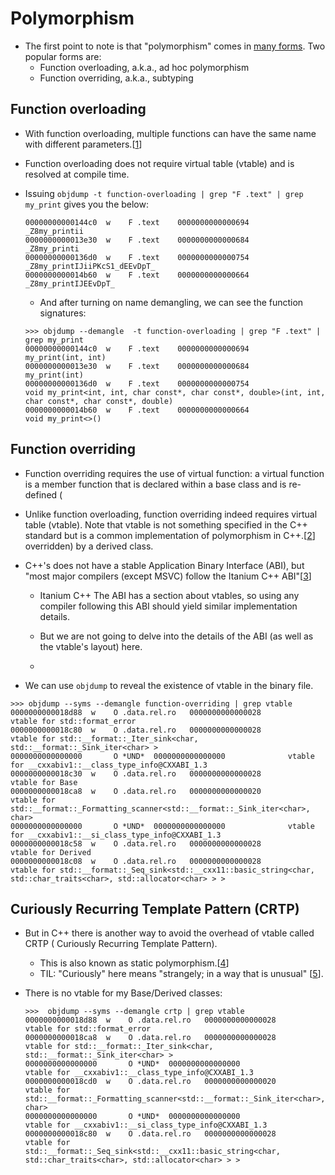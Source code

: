 # Polymorphism

- The first point to note is that "polymorphism" comes
  in [many forms](https://en.wikipedia.org/wiki/Polymorphism_(computer_science)#Forms).
  Two popular forms are:
    - Function overloading, a.k.a., ad hoc polymorphism
    - Function overriding, a.k.a., subtyping

## Function overloading

- With function overloading, multiple functions can have the same name with
  different
  parameters.[[1](https://www.w3schools.com/cpp/cpp_function_overloading.asp)]

- Function overloading does not require virtual table (vtable) and is resolved
  at compile time.

- Issuing `objdump -t function-overloading | grep "F .text" | grep my_print`
  gives you the below:

  ```
  00000000000144c0  w    F .text	0000000000000694              _Z8my_printii
  0000000000013e30  w    F .text	0000000000000684              _Z8my_printi
  00000000000136d0  w    F .text	0000000000000754              _Z8my_printIJiiPKcS1_dEEvDpT_
  0000000000014b60  w    F .text	0000000000000664              _Z8my_printIJEEvDpT_
  ```

    - And after turning on name demangling, we can see the function
      signatures:

  ```
  >>> objdump --demangle  -t function-overloading | grep "F .text" | grep my_print
  00000000000144c0  w    F .text	0000000000000694              my_print(int, int)
  0000000000013e30  w    F .text	0000000000000684              my_print(int)
  00000000000136d0  w    F .text	0000000000000754              void my_print<int, int, char const*, char const*, double>(int, int, char const*, char const*, double)
  0000000000014b60  w    F .text	0000000000000664              void my_print<>()
  ```

## Function overriding

- Function overriding requires the use of virtual function: a virtual function
  is a member function that is declared within a base class and is re-defined (

- Unlike function overloading, function overriding indeed requires virtual
  table (vtable). Note that vtable is not something specified in the C++
  standard but is a common implementation of polymorphism in
  C++.[[2](https://dev.to/pgradot/vtables-under-the-surface-3foa)]
  overridden) by a derived class.

- C++'s does not have a stable Application Binary Interface (ABI), but "most
  major compilers (except MSVC) follow the Itanium C++
  ABI"[[3](https://dev.to/pgradot/vtables-under-the-surface-3foa)]

    - Itanium C++ The ABI has a section about vtables, so using any compiler
      following this ABI should yield similar implementation details.

    - But we are not going to delve into the details of the ABI (as well as the
      vtable's layout) here.
    -
- We can use `objdump` to reveal the existence of vtable in the binary
  file.

```
>>> objdump --syms --demangle function-overriding | grep vtable
0000000000018d88  w    O .data.rel.ro   0000000000000028              vtable for std::format_error
0000000000018c80  w    O .data.rel.ro   0000000000000028              vtable for std::__format::_Iter_sink<char, std::__format::_Sink_iter<char> >
0000000000000000       O *UND*  0000000000000000              vtable for __cxxabiv1::__class_type_info@CXXABI_1.3
0000000000018c30  w    O .data.rel.ro   0000000000000028              vtable for Base
0000000000018ca8  w    O .data.rel.ro   0000000000000020              vtable for std::__format::_Formatting_scanner<std::__format::_Sink_iter<char>, char>
0000000000000000       O *UND*  0000000000000000              vtable for __cxxabiv1::__si_class_type_info@CXXABI_1.3
0000000000018c58  w    O .data.rel.ro   0000000000000028              vtable for Derived
0000000000018c08  w    O .data.rel.ro   0000000000000028              vtable for std::__format::_Seq_sink<std::__cxx11::basic_string<char, std::char_traits<char>, std::allocator<char> > >
```

## Curiously Recurring Template Pattern (CRTP)

- But in C++ there is another way to avoid the overhead of vtable called CRTP (
  Curiously Recurring Template Pattern).
    - This is also known as static
      polymorphism.[[4](https://en.wikipedia.org/wiki/Curiously_recurring_template_pattern#Static_polymorphism)]
    - TIL: "Curiously" here means "strangely; in a way that is
      unusual" [[5](https://dictionary.cambridge.org/dictionary/english/curiously)].

- There is no vtable for my Base/Derived classes:

  ```
  >>>  objdump --syms --demangle crtp | grep vtable
  0000000000018d88  w    O .data.rel.ro   0000000000000028              vtable for std::format_error
  0000000000018ca8  w    O .data.rel.ro   0000000000000028              vtable for std::__format::_Iter_sink<char, std::__format::_Sink_iter<char> >
  0000000000000000       O *UND*  0000000000000000              vtable for __cxxabiv1::__class_type_info@CXXABI_1.3
  0000000000018cd0  w    O .data.rel.ro   0000000000000020              vtable for std::__format::_Formatting_scanner<std::__format::_Sink_iter<char>, char>
  0000000000000000       O *UND*  0000000000000000              vtable for __cxxabiv1::__si_class_type_info@CXXABI_1.3
  0000000000018c80  w    O .data.rel.ro   0000000000000028              vtable for std::__format::_Seq_sink<std::__cxx11::basic_string<char, std::char_traits<char>, std::allocator<char> > >
  ```